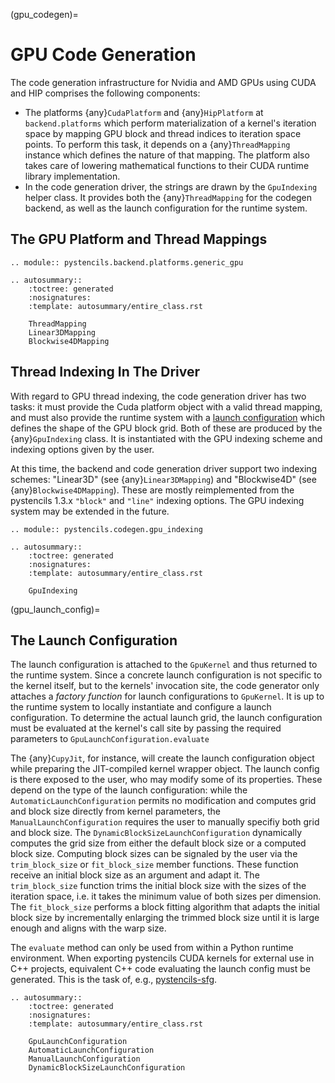 (gpu_codegen)=
# GPU Code Generation

The code generation infrastructure for Nvidia and AMD GPUs using CUDA and HIP comprises the following components:

 - The platforms {any}`CudaPlatform` and {any}`HipPlatform` at `backend.platforms`
   which perform materialization of a kernel's iteration space
   by mapping GPU block and thread indices to iteration space points.
   To perform this task, it depends on a {any}`ThreadMapping` instance which defines the nature of that mapping.
   The platform also takes care of lowering mathematical functions to their CUDA runtime library implementation.
 - In the code generation driver, the strings are drawn by the `GpuIndexing` helper class.
   It provides both the {any}`ThreadMapping` for the codegen backend, as well as the launch configuration
   for the runtime system.

## The GPU Platform and Thread Mappings

```{eval-rst}
.. module:: pystencils.backend.platforms.generic_gpu

.. autosummary::
    :toctree: generated
    :nosignatures:
    :template: autosummary/entire_class.rst

    ThreadMapping
    Linear3DMapping
    Blockwise4DMapping
```

## Thread Indexing In The Driver

With regard to GPU thread indexing, the code generation driver has two tasks:
it must provide the Cuda platform object with a valid thread mapping,
and must also provide the runtime system with a [launch configuration](#gpu_launch_config)
which defines the shape of the GPU block grid.
Both of these are produced by the {any}`GpuIndexing` class.
It is instantiated with the GPU indexing scheme and indexing options given by the user.

At this time, the backend and code generation driver support two indexing schemes:
"Linear3D" (see {any}`Linear3DMapping`) and "Blockwise4D" (see {any}`Blockwise4DMapping`).
These are mostly reimplemented from the pystencils 1.3.x `"block"` and `"line"` indexing options.
The GPU indexing system may be extended in the future.


```{eval-rst}
.. module:: pystencils.codegen.gpu_indexing

.. autosummary::
    :toctree: generated
    :nosignatures:
    :template: autosummary/entire_class.rst

    GpuIndexing
```

(gpu_launch_config)=
## The Launch Configuration

The launch configuration is attached to the `GpuKernel` and thus returned to the runtime system.
Since a concrete launch configuration is not specific to the kernel itself, but to the kernels'
invocation site, the code generator only attaches a *factory function* for launch configurations
to `GpuKernel`. It is up to the runtime system to locally instantiate and configure a launch configuration.
To determine the actual launch grid, the launch configuration must be evaluated at the kernel's call site
by passing the required parameters to `GpuLaunchConfiguration.evaluate`

The {any}`CupyJit`, for instance, will create the launch configuration object while preparing the JIT-compiled
kernel wrapper object. The launch config is there exposed to the user, who may modify some of its properties.
These depend on the type of the launch configuration:
while the `AutomaticLaunchConfiguration` permits no modification and computes grid and block size directly from kernel
parameters,
the `ManualLaunchConfiguration` requires the user to manually specifiy both grid and block size.
The `DynamicBlockSizeLaunchConfiguration` dynamically computes the grid size from either the default block size
or a computed block size. Computing block sizes can be signaled by the user via the `trim_block_size` or 
`fit_block_size` member functions. These function receive an initial block size as an argument and adapt it.
The `trim_block_size` function trims the initial block size with the sizes of the iteration space, i.e. it takes 
the minimum value of both sizes per dimension. The `fit_block_size` performs a block fitting algorithm that adapts 
the initial block size by incrementally enlarging the trimmed block size until it is large enough 
and aligns with the warp size.

The `evaluate` method can only be used from within a Python runtime environment.
When exporting pystencils CUDA kernels for external use in C++ projects,
equivalent C++ code evaluating the launch config must be generated.
This is the task of, e.g., [pystencils-sfg](https://pycodegen.pages.i10git.cs.fau.de/pystencils-sfg/).


```{eval-rst}
.. autosummary::
    :toctree: generated
    :nosignatures:
    :template: autosummary/entire_class.rst

    GpuLaunchConfiguration
    AutomaticLaunchConfiguration
    ManualLaunchConfiguration
    DynamicBlockSizeLaunchConfiguration
```
